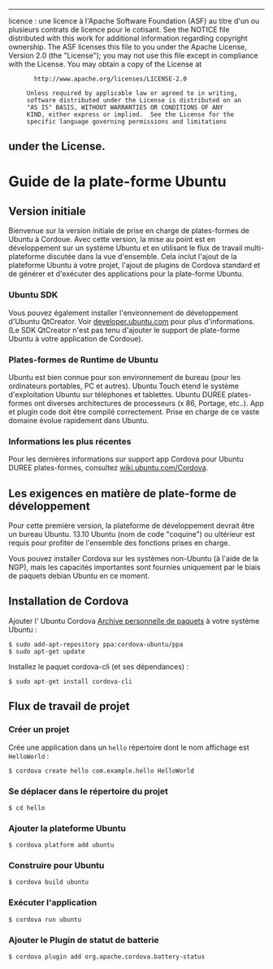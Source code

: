 * * *

licence : une licence à l'Apache Software Foundation (ASF) au titre d'un ou plusieurs contrats de licence pour le cotisant. See the NOTICE file distributed with this work for additional information regarding copyright ownership. The ASF licenses this file to you under the Apache License, Version 2.0 (the "License"); you may not use this file except in compliance with the License. You may obtain a copy of the License at

           http://www.apache.org/licenses/LICENSE-2.0
    
         Unless required by applicable law or agreed to in writing,
         software distributed under the License is distributed on an
         "AS IS" BASIS, WITHOUT WARRANTIES OR CONDITIONS OF ANY
         KIND, either express or implied.  See the License for the
         specific language governing permissions and limitations
    

## under the License.

# Guide de la plate-forme Ubuntu

## Version initiale

Bienvenue sur la version initiale de prise en charge de plates-formes de Ubuntu à Cordoue. Avec cette version, la mise au point est en développement sur un système Ubuntu et en utilisant le flux de travail multi-plateforme discutée dans la vue d'ensemble. Cela inclut l'ajout de la plateforme Ubuntu à votre projet, l'ajout de plugins de Cordova standard et de générer et d'exécuter des applications pour la plate-forme Ubuntu.

### Ubuntu SDK

Vous pouvez également installer l'environnement de développement d'Ubuntu QtCreator. Voir [developer.ubuntu.com][1] pour plus d'informations. (Le SDK QtCreator n'est pas tenu d'ajouter le support de plate-forme Ubuntu à votre application de Cordoue).

 [1]: http://developer.ubuntu.com

### Plates-formes de Runtime de Ubuntu

Ubuntu est bien connue pour son environnement de bureau (pour les ordinateurs portables, PC et autres). Ubuntu Touch étend le système d'exploitation Ubuntu sur téléphones et tablettes. Ubuntu DUREE plates-formes ont diverses architectures de processeurs (x 86, Portage, etc..). App et plugin code doit être compilé correctement. Prise en charge de ce vaste domaine évolue rapidement dans Ubuntu.

### Informations les plus récentes

Pour les dernières informations sur support app Cordova pour Ubuntu DUREE plates-formes, consultez [wiki.ubuntu.com/Cordova][2].

 [2]: http://wiki.ubuntu.com/Cordova

## Les exigences en matière de plate-forme de développement

Pour cette première version, la plateforme de développement devrait être un bureau Ubuntu. 13.10 Ubuntu (nom de code "coquine") ou ultérieur est requis pour profiter de l'ensemble des fonctions prises en charge.

Vous pouvez installer Cordova sur les systèmes non-Ubuntu (à l'aide de la NGP), mais les capacités importantes sont fournies uniquement par le biais de paquets debian Ubuntu en ce moment.

## Installation de Cordova

Ajouter l' Ubuntu Cordova [Archive personnelle de paquets][3] à votre système Ubuntu :

 [3]: https://launchpad.net/~cordova-ubuntu/+archive/ppa

    $ sudo add-apt-repository ppa:cordova-ubuntu/ppa
    $ sudo apt-get update
    

Installez le paquet cordova-cli (et ses dépendances) :

    $ sudo apt-get install cordova-cli
    

## Flux de travail de projet

### Créer un projet

Crée une application dans un `hello` répertoire dont le nom affichage est `HelloWorld` :

    $ cordova create hello com.example.hello HelloWorld
    

### Se déplacer dans le répertoire du projet

    $ cd hello
    

### Ajouter la plateforme Ubuntu

    $ cordova platform add ubuntu
    

### Construire pour Ubuntu

    $ cordova build ubuntu
    

### Exécuter l'application

    $ cordova run ubuntu
    

### Ajouter le Plugin de statut de batterie

    $ cordova plugin add org.apache.cordova.battery-status